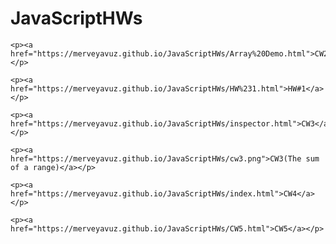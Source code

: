 # JavaScriptHWs

    <p><a href="https://merveyavuz.github.io/JavaScriptHWs/Array%20Demo.html">CW2</a></p>

    <p><a href="https://merveyavuz.github.io/JavaScriptHWs/HW%231.html">HW#1</a></p>

    <p><a href="https://merveyavuz.github.io/JavaScriptHWs/inspector.html">CW3</a></p>

    <p><a href="https://merveyavuz.github.io/JavaScriptHWs/cw3.png">CW3(The sum of a range)</a></p>

    <p><a href="https://merveyavuz.github.io/JavaScriptHWs/index.html">CW4</a></p>

    <p><a href="https://merveyavuz.github.io/JavaScriptHWs/CW5.html">CW5</a></p>
